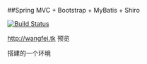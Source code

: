 ##Spring MVC +  Bootstrap + MyBatis + Shiro

[![Build Status](https://travis-ci.org/happut/feihome.svg?branch=master)](https://travis-ci.org/happut/feihome)

http://wangfei.tk 预览 

搭建的一个环境
